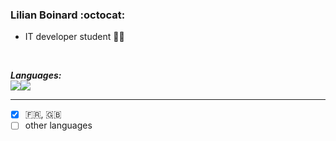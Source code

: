 ### Lilian Boinard :octocat: ###

- IT developer student 🧑‍🎓

<br/>

***Languages:***
<br/>
<a href="https://github.com/LilianBoinard"><img src="https://github-readme-stats.vercel.app/api/top-langs/?username=LilianBoinard&layout=compact&bg_color=0d1117&hide_border=true&title_color=FFFFFF&text_color=FFFFFF" /></a><img src="https://cdn.discordapp.com/emojis/597136386881224704.gif?v=1"/>
__________

- [X] :fr:, :uk:
- [ ] other languages
